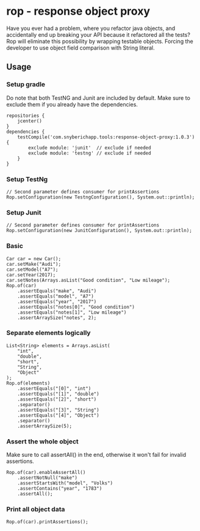 # rop - response object proxy

Have you ever had a problem, where you refactor java objects, and
accidentally end up breaking your API because it refactored all the tests?
Rop will eliminate this possibility by wrapping testable objects. 
Forcing the developer to use object field comparison with String literal.

## Usage

### Setup gradle
Do note that both TestNG and Junit are included by default. 
Make sure to exclude them if you already have the dependencies.
```
repositories {
    jcenter()
}
dependencies {
    testCompile('com.snyberichapp.tools:response-object-proxy:1.0.3') {
        exclude module: 'junit'  // exclude if needed
        exclude module: 'testng' // exclude if needed
    }
}
```

### Setup TestNg
```
// Second parameter defines consumer for printAssertions
Rop.setConfiguration(new TestngConfiguration(), System.out::println);
```
### Setup Junit
```
// Second parameter defines consumer for printAssertions
Rop.setConfiguration(new JunitConfiguration(), System.out::println);
```

### Basic

```
Car car = new Car();
car.setMake("Audi");
car.setModel("A7");
car.setYear(2017);
car.setNotes(Arrays.asList("Good condition", "Low mileage");
Rop.of(car)
    .assertEquals("make", "Audi")
    .assertEquals("model", "A7")
    .assertEquals("year", "2017")
    .assertEquals("notes[0]", "Good condition")
    .assertEquals("notes[1]", "Low mileage")
    .assertArraySize("notes", 2);
```

### Separate elements logically
```
List<String> elements = Arrays.asList(
    "int",
    "double",
    "short",
    "String",
    "Object"
);
Rop.of(elements)
    .assertEquals("[0]", "int")
    .assertEquals("[1]", "double")
    .assertEquals("[2]", "short")
    .separator()
    .assertEquals("[3]", "String")
    .assertEquals("[4]", "Object")
    .separator()
    .assertArraySize(5);
```

### Assert the whole object
Make sure to call assertAll() in the end, otherwise it won't fail for invalid assertions.
```
Rop.of(car).enableAssertAll()
    .assertNotNull("make")
    .assertStartsWith("model", "Volks")
    .assertContains("year", "1783")
    .assertAll();
```

### Print all object data
```
Rop.of(car).printAssertions();
```

